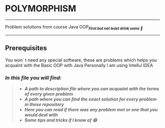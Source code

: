 # **POLYMORPHISM**
*****

Problem solutions from course Java OOP<sub>***First but not least drink some 🍺***</sub>


************

## **Prerequisites**

You won` t need any special software, these are problems which helps you acquaint with the Basic OOP with Java
Personally I am using IntelliJ IDEA

### *In this file you will find:*

> - **_***A path to description file where you can acquaint with the terms of every given problem***_**
> - ***A path where you can find the exact solution for every problem in these repository***
> - ***Here you can read if there was any problem met or one that you would deal with***
> - ***Some tips and tricks if I know of 😆***